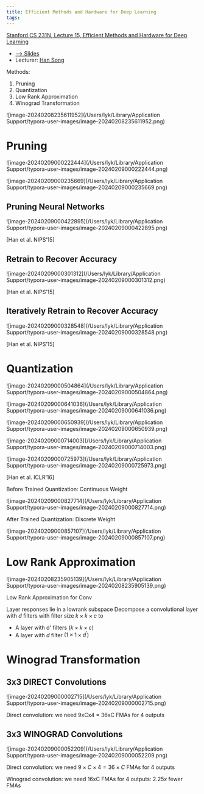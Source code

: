 ```yaml
---
title: Efficient Methods and Hardware for Deep Learning
tags:
---
```




[Stanford CS 231N, Lecture 15, Efficient Methods and Hardware for Deep Learning](https://youtu.be/eZdOkDtYMoo?si=AAkDMjEsgCJsGM0u)

* [--> Slides]()
* Lecturer: [Han Song](https://hanlab.mit.edu/)

<!--more-->

Methods:

1. Pruning
2. Quantization
3. Low Rank Approximation
4. Winograd Transformation



![image-20240208235611952](/Users/lyk/Library/Application Support/typora-user-images/image-20240208235611952.png)

# Pruning

![image-20240209000222444](/Users/lyk/Library/Application Support/typora-user-images/image-20240209000222444.png)

![image-20240209000235669](/Users/lyk/Library/Application Support/typora-user-images/image-20240209000235669.png)

## Pruning Neural Networks

![image-20240209000422895](/Users/lyk/Library/Application Support/typora-user-images/image-20240209000422895.png)

[Han et al. NIPS’15]

## Retrain to Recover Accuracy



![image-20240209000301312](/Users/lyk/Library/Application Support/typora-user-images/image-20240209000301312.png)

[Han et al. NIPS’15]

## Iteratively Retrain to Recover Accuracy

![image-20240209000328548](/Users/lyk/Library/Application Support/typora-user-images/image-20240209000328548.png)

[Han et al. NIPS’15]



# Quantization

![image-20240209000504864](/Users/lyk/Library/Application Support/typora-user-images/image-20240209000504864.png)



![image-20240209000641036](/Users/lyk/Library/Application Support/typora-user-images/image-20240209000641036.png)



![image-20240209000650939](/Users/lyk/Library/Application Support/typora-user-images/image-20240209000650939.png)

![image-20240209000714003](/Users/lyk/Library/Application Support/typora-user-images/image-20240209000714003.png)



![image-20240209000725973](/Users/lyk/Library/Application Support/typora-user-images/image-20240209000725973.png)



[Han et al. ICLR’16]



Before Trained Quantization: Continuous Weight

![image-20240209000827714](/Users/lyk/Library/Application Support/typora-user-images/image-20240209000827714.png)

After Trained Quantization: Discrete Weight

![image-20240209000857107](/Users/lyk/Library/Application Support/typora-user-images/image-20240209000857107.png)

# Low Rank Approximation

![image-20240208235905139](/Users/lyk/Library/Application Support/typora-user-images/image-20240208235905139.png)

Low Rank Approximation for Conv



Layer responses lie in a lowrank subspace
Decompose a convolutional layer with $d$ filters with filter size $k \times k \times c$ to

- A layer with d' filters $(k \times k \times c)$
- A layer with $d$ filter $\left(1 \times 1 \times d^{\prime}\right)$



# Winograd Transformation

## 3x3 DIRECT Convolutions

![image-20240209000002715](/Users/lyk/Library/Application Support/typora-user-images/image-20240209000002715.png)

Direct convolution: we need 9xCx4 = 36xC FMAs for 4 outputs



## 3x3 WINOGRAD Convolutions

![image-20240209000052209](/Users/lyk/Library/Application Support/typora-user-images/image-20240209000052209.png)

Direct convolution: we need $9 \times C \times 4=36 \times C$ FMAs for 4 outputs 

Winograd convolution: we need 16xC FMAs for 4 outputs: $2.25 x$ fewer FMAs

